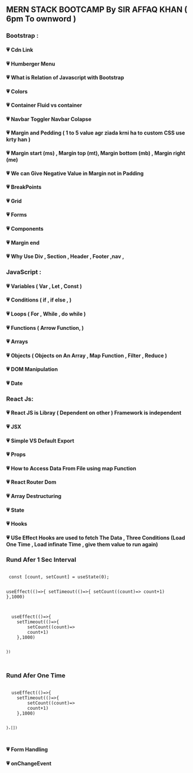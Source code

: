 ﻿## MERN STACK BOOTCAMP By SIR AFFAQ KHAN ( 6pm To ownword )

### Bootstrap :

#### 💗 Cdn Link 
#### 💗 Humberger Menu
#### 💗 What is Relation of Javascript with Bootstrap
#### 💗 Colors
#### 💗 Container Fluid vs container
#### 💗 Navbar Toggler Navbar Colapse
#### 💗 Margin and Pedding ( 1 to 5 value  agr ziada krni ha to custom CSS use krty han )
#### 💗 Margin start (ms) , Margin top (mt), Margin bottom (mb) , Margin right (me)
#### 💗 We can Give Negative Value in Margin not in Padding 
#### 💗 BreakPoints
#### 💗 Grid
#### 💗 Forms
#### 💗 Components
#### 💗 Margin end
#### 💗 Why Use Div , Section , Header , Footer ,nav ,



### JavaScript :

#### 💗 Variables ( Var , Let , Const )
#### 💗 Conditions ( if , if else , )
#### 💗 Loops ( For , While , do while )
#### 💗 Functions ( Arrow Function, )
#### 💗 Arrays 
#### 💗 Objects ( Objects on An Array , Map Function , Filter , Reduce )
#### 💗 DOM Manipulation 
#### 💗 Date



### React Js:
#### 💗 React JS is Libray ( Dependent on other ) Framework is independent
#### 💗 JSX 
#### 💗 Simple VS Default Export 
#### 💗 Props
#### 💗 How to Access Data From File using map Function
#### 💗 React Router Dom
#### 💗 Array Destructuring
#### 💗 State
#### 💗 Hooks
#### 💗 USe Effect Hooks are used  to fetch The Data , Three Conditions (Load One Time , Load infinate Time , give them value to run again)

### Rund Afer 1 Sec Interval


<code>
 const [count, setCount] = useState(0);

  useEffect(()=>{
    setTimeout(()=>{
        setCount((count)=>
        count+1)
    },1000)

</code>

<code>
  useEffect(()=>{
    setTimeout(()=>{
        setCount((count)=>
        count+1)
    },1000)

    })
</code>

### Rund Afer One Time

<code>
  useEffect(()=>{
    setTimeout(()=>{
        setCount((count)=>
        count+1)
    },1000)

    },[])
</code>


#### 💗 Form Handling

#### 💗 onChangeEvent

